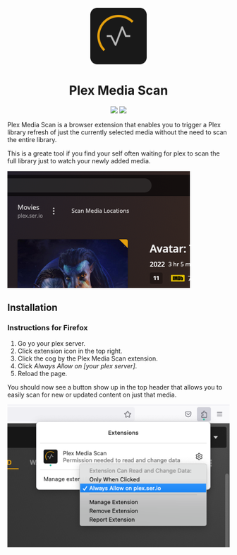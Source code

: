 <p align="center">
 <picture>
      <img src="public/icons/logo-144.png?raw=true" height="128"/>
    </picture>
    <h1 align="center">Plex Media Scan</h1>
</p>

<p align="center">
  <img src="https://img.shields.io/github/actions/workflow/status/PatrikElfstrom/plex-media-scan/build.yaml?style=for-the-badge">
  <img src="https://img.shields.io/github/v/release/PatrikElfstrom/plex-media-scan?style=for-the-badge">
</p>

Plex Media Scan is a browser extension that enables you to trigger a Plex library refresh of just the currently selected media without the need to scan the entire library.

This is a greate tool if you find your self often waiting for plex to scan the full library just to watch your newly added media.

![Plex Media Scan](/public/screenshots/screenshot.png?raw=true)

## Installation

### Instructions for Firefox

1. Go yo your plex server.
2. Click extension icon in the top right.
3. Click the cog by the Plex Media Scan extension.
4. Click _Always Allow on [your plex server]_.
5. Reload the page.

You should now see a button show up in the top header that allows you to easily scan for new or updated content on just that media.

![Installation instructions](/public/screenshots/install.png?raw=true)
